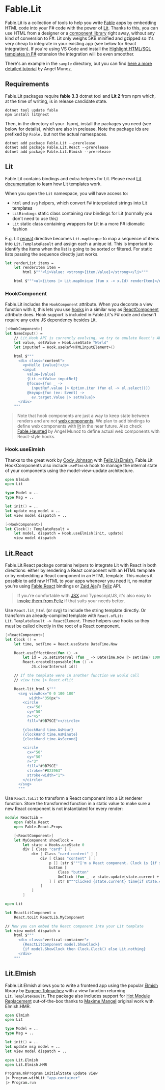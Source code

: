 # Fable.Lit

Fable.Lit is a collection of tools to help you write [Fable](https://fable.io/) apps by embedding HTML code into your F# code with the power of [Lit](https://lit.dev/). Thanks to this, you can use HTML from a designer or a [component library](https://ionicframework.com/docs/api/) right away, without any kind of conversion to F#. Lit only weighs 5KB minified and gzipped so it's very cheap to integrate in your existing app (see below for React integration). If you're using VS Code and install the [Highlight HTML/SQL templates in F#](https://marketplace.visualstudio.com/items?itemName=alfonsogarciacaro.vscode-template-fsharp-highlight) extension the integration will be even smoother.

There's an example in the `sample` directory, but you can find [here a more detailed tutorial](https://dev.to/tunaxor/using-Lit-with-f-3i8b) by Angel Munoz.

## Requirements

Fable.Lit packages require **fable 3.3** dotnet tool and **Lit 2** from npm which, at the time of writing, is in release candidate state.

```
dotnet tool update fable
npm install lit@next
```

Then, in the directory of your .fsproj, install the packages you need (see below for details), which are also in prelease. Note the package ids are prefixed by `Fable.` but not the actual namespaces.

```
dotnet add package Fable.Lit --prerelease
dotnet add package Fable.Lit.React --prerelease
dotnet add package Fable.Lit.Elmish --prerelease
```

## Lit

Fable.Lit contains bindings and extra helpers for Lit. Please read [Lit documentation](https://lit.dev/docs/templates/overview/) to learn how Lit templates work.

When you open the `Lit` namespace, you will have access to:

- `html` and `svg` helpers, which convert F# interpolated strings into Lit templates
- `LitBindings` static class containing _raw_ bindings for Lit (normally you don't need to use this)
- `Lit` static class containing wrappers for Lit in a more F# idiomatic fashion

E.g. Lit [repeat](https://lit.dev/docs/templates/directives/#repeat) directive becomes `Lit.mapUnique` to map a sequence of items into `Lit.TemplateResult` and assign each a unique id. This is important to identify the items when the list is going to be sorted or filtered. For static lists passing the sequence directly just works.

```fsharp
let renderList items =
    let renderItem item =
        html $"""<li>Value: <strong>{item.Value}</strong></li>"""

    html $"""<ul>{items |> Lit.mapUnique (fun x -> x.Id) renderItem}</ul>"""
```

### HookComponent

Fable.Lit includes the `HookComponent` attribute. When you decorate a view function with it, this lets you use [hooks](https://reactjs.org/docs/hooks-overview.html) in a similar way as [ReactComponent](https://zaid-ajaj.github.io/Feliz/#/Feliz/React/NotJustFunctions) attribute does. Hook support is included in Fable.Lit's F# code and doesn't require any extra JS dependency besides Lit.

```fsharp
[<HookComponent>]
let NameInput() =
    // Lit.Hook API is currently evolving, we try to emulate React's API but there may be some differences
    let value, setValue = Hook.useState "World"
    let inputRef = Hook.useRef<HTMLInputElement>()

    html $"""
      <div class="content">
        <p>Hello {value}!</p>
        <input
          value={value}
          {Lit.refValue inputRef}
          @focus={fun _ ->
            inputRef.value |> Option.iter (fun el -> el.select())}
          @keyup={fun (ev: Event) ->
            ev.target.Value |> setValue}>
      </div>
    """
```

> Note that hook components are just a way to keep state between renders and are not [web components](https://www.webcomponents.org/introduction). We plan to add bindings to define web components with [lit](https://lit.dev) in the near future. Also check [Fable.Haunted](https://github.com/AngelMunoz/Fable.Haunted) by Angel Munoz to define actual web components with React-style hooks.

### Hook.useElmish

Thanks to the great work by [Cody Johnson](https://twitter.com/Cody_S_Johnson) with [Feliz.UsElmish](https://zaid-ajaj.github.io/Feliz/#/Hooks/UseElmish), Fable.Lit HookComponents also include `useElmish` hook to manage the internal state of your components using the model-view-update architecture.

```fsharp
open Elmish
open Lit

type Model = ..
type Msg = ..

let init() = ..
let update msg model = ..
let view model dispatch = ..

[<HookComponent>]
let Clock(): TemplateResult =
    let model, dispatch = Hook.useElmish(init, update)
    view model dispatch
```

## Lit.React

Fable.Lit.React package contains helpers to integrate Lit with React in both directions: either by rendering a React component with an HTML template or by embedding a React component in an HTML template. This makes it possible to add raw HTML to your apps whenever you need it, no matter you're using [Fable.React](https://github.com/fable-compiler/fable-react/) bindings or [Zaid Ajaj](https://twitter.com/zaid_ajaj)'s [Feliz](https://zaid-ajaj.github.io/Feliz/) API.

> If you're comfortable with [JSX](https://reactjs.org/docs/introducing-jsx.html) and Typescript/JS, it's also easy to [invoke them from Feliz](https://zaid-ajaj.github.io/Feliz/#/Feliz/UsingJsx) if that suits your needs better.

Use `React.lit_html` (or svg) to include the string template directly. Or transform an already-compiled template with `React.ofLit: Lit.TemplateResult -> ReactElement`. These helpers use hooks so they must be called directly in the root of a React component.

```fsharp
[<ReactComponent>]
let Clock () =
    let time, setTime = React.useState DateTime.Now

    React.useEffectOnce(fun () ->
        let id = JS.setInterval (fun _ -> DateTime.Now |> setTime) 1000
        React.createDisposable(fun () ->
            JS.clearInterval id))

    // If the template were in another function we would call
    // view time |> React.ofLit

    React.lit_html $"""
      <svg viewBox="0 0 100 100"
           width="350px">
        <circle
          cx="50"
          cy="50"
          r="45"
          fill="#0B79CE"></circle>

        {clockHand time.AsHour}
        {clockHand time.AsMinute}
        {clockHand time.AsSecond}

        <circle
          cx="50"
          cy="50"
          r="3"
          fill="#0B79CE"
          stroke="#023963"
          stroke-width="1">
        </circle>
      </svg>
      """
```

Use `React.toLit` to transform a React component into a Lit renderer function. Store the transformed function in a static value to make sure a new React component is not instantiated for every render:

```fsharp
module ReactLib =
    open Fable.React
    open Fable.React.Props

    [<ReactComponent>]
    let MyComponent showClock =
        let state = Hooks.useState 0
        div [ Class "card" ] [
            div [ Class "card-content" ] [
                div [ Class "content" ] [
                    p [] [str $"""I'm a React component. Clock is {if showClock then "visible" else "hidden"}"""]
                    button [
                        Class "button"
                        OnClick (fun _ -> state.update(state.current + 1))
                    ] [ str $"""Clicked {state.current} time{if state.current = 1 then "" else "s"}!"""]
                ]
            ]
        ]

open Lit

let ReactLitComponent =
    React.toLit ReactLib.MyComponent

// Now you can embed the React component into your Lit template
let view model dispatch =
    html $"""
      <div class="vertical-container">
        {ReactLitComponent model.ShowClock}
        {if model.ShowClock then Clock.Clock() else Lit.nothing}
      </div>
    """
```

## Lit.Elmish

Fable.Lit.Elmish allows you to write a frontend app using the popular [Elmish](https://elmish.github.io/) library by [Eugene Tolmachev](https://github.com/et1975) with a view function returning `Lit.TemplateResult`. The package also includes support for [Hot Module Replacement](https://webpack.js.org/concepts/hot-module-replacement/) out-of-the-box thanks to [Maxime Mangel](https://twitter.com/MangelMaxime) original work with Elmish.HMR.

```fsharp
open Elmish
open Lit

type Model = ..
type Msg = ..

let init() = ..
let update msg model = ..
let view model dispatch = ..

open Lit.Elmish
open Lit.Elmish.HMR

Program.mkProgram initialState update view
|> Program.withLit "app-container"
|> Program.run
```
